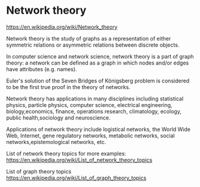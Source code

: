 # Network theory

https://en.wikipedia.org/wiki/Network_theory

Network theory is the study of graphs as a representation of either symmetric relations or asymmetric relations between discrete objects.

In computer science and network science, network theory is a part of graph theory: a network can be defined as a graph in which nodes and/or edges have attributes (e.g. names).

Euler's solution of the Seven Bridges of Königsberg problem is considered to be the first true proof in the theory of networks.

Network theory has applications in many disciplines including statistical physics, particle physics, computer science, electrical engineering, biology,economics, finance, operations research, climatology, ecology, public health,sociology and neuroscience.

Applications of network theory include logistical networks, the World Wide Web, Internet, gene regulatory networks, metabolic networks, social networks,epistemological networks, etc.

List of network theory topics for more examples:
https://en.wikipedia.org/wiki/List_of_network_theory_topics

List of graph theory topics
https://en.wikipedia.org/wiki/List_of_graph_theory_topics
